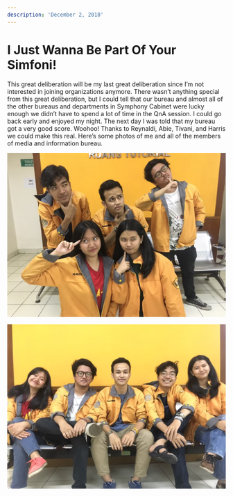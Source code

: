 ```yaml
---
description: 'December 2, 2018'
---
```


# I Just Wanna Be Part Of Your Simfoni!

This great deliberation will be my last great deliberation since I’m not interested in joining organizations anymore. There wasn’t anything special from this great deliberation, but I could tell that our bureau and almost all of the other bureaus and departments in Symphony Cabinet were lucky enough we didn’t have to spend a lot of time in the QnA session. I could go back early and enjoyed my night. The next day I was told that my bureau got a very good score. Woohoo! Thanks to Reynaldi, Abie, Tivani, and Harris we could make this real. Here’s some photos of me and all of the members of media and information bureau.

![](../../.gitbook/assets/puberty-hit_200104_0004.jpg)

![](../../.gitbook/assets/puberty-hit_200104_0008.jpg)

